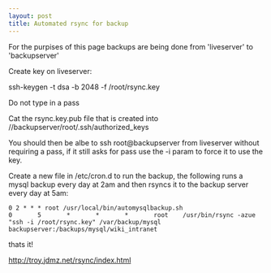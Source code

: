 ```yaml
---
layout: post 
title: Automated rsync for backup
---
```


For the purpises of this page backups are being done from \'liveserver\'
to \'backupserver\'

Create key on liveserver:

ssh-keygen -t dsa -b 2048 -f /root/rsync.key

Do not type in a pass

Cat the rsync.key.pub file that is created into
//backupserver/root/.ssh/authorized\_keys

You should then be albe to ssh root\@backupserver from liveserver
without requiring a pass, if it still asks for pass use the -i param to
force it to use the key.

Create a new file in /etc/cron.d to run the backup, the following runs a
mysql backup every day at 2am and then rsyncs it to the backup server
every day at 5am:

    0 2 * * * root /usr/local/bin/automysqlbackup.sh
    0       5       *       *       *       root    /usr/bin/rsync -azue "ssh -i /root/rsync.key" /var/backup/mysql backupserver:/backups/mysql/wiki_intranet

thats it!

<http://troy.jdmz.net/rsync/index.html>
